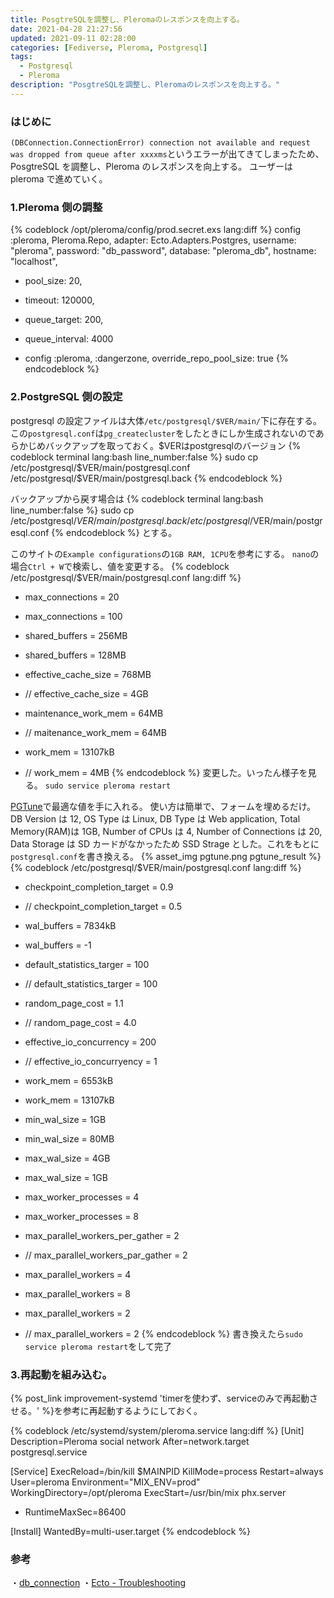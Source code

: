 ```yaml
---
title: PosgtreSQLを調整し、Pleromaのレスポンスを向上する。
date: 2021-04-28 21:27:56
updated: 2021-09-11 02:28:00
categories: [Fediverse, Pleroma, Postgresql]
tags:
  - Postgresql
  - Pleroma
description: "PosgtreSQLを調整し、Pleromaのレスポンスを向上する。"
---
```


### はじめに

`(DBConnection.ConnectionError) connection not available and request was dropped from queue after xxxxms`というエラーが出てきてしまったため、PosgtreSQL を調整し、Pleroma のレスポンスを向上する。
ユーザーは pleroma で進めていく。

<!-- more -->
<!-- toc -->

### 1.Pleroma 側の調整

{% codeblock /opt/pleroma/config/prod.secret.exs lang:diff %}
config :pleroma, Pleroma.Repo,
adapter: Ecto.Adapters.Postgres,
username: "pleroma",
password: "db_password",
database: "pleroma_db",
hostname: "localhost",

- pool_size: 20,
- timeout: 120000,
- queue_target: 200,
- queue_interval: 4000

- config :pleroma, :dangerzone, override_repo_pool_size: true
  {% endcodeblock %}

### 2.PostgreSQL 側の設定

postgresql の設定ファイルは大体`/etc/postgresql/$VER/main/`下に存在する。
この`postgresql.conf`は`pg_createcluster`をしたときにしか生成されないのであらかじめバックアップを取っておく。$VERはpostgresqlのバージョン
{% codeblock terminal lang:bash line_number:false %}
sudo cp /etc/postgresql/$VER/main/postgresql.conf /etc/postgresql/$VER/main/postgresql.back
{% endcodeblock %}

バックアップから戻す場合は
{% codeblock terminal lang:bash line_number:false %}
sudo cp /etc/postgresql/$VER/main/postgresql.back /etc/postgresql/$VER/main/postgresql.conf
{% endcodeblock %}
とする。

このサイトの`Example configurations`の`1GB RAM, 1CPU`を参考にする。
`nano`の場合`Ctrl + W`で検索し、値を変更する。
{% codeblock /etc/postgresql/$VER/main/postgresql.conf lang:diff %}

- max_connections = 20

* max_connections = 100

- shared_buffers = 256MB

* shared_buffers = 128MB

- effective_cache_size = 768MB

* // effective_cache_size = 4GB

- maintenance_work_mem = 64MB

* // maitenance_work_mem = 64MB

- work_mem = 13107kB

* // work_mem = 4MB
  {% endcodeblock %}
  変更した。いったん様子を見る。
  `sudo service pleroma restart`

[PGTune](https://pgtune.leopard.in.ua/)で最適な値を手に入れる。
使い方は簡単で、フォームを埋めるだけ。
DB Version は 12, OS Type は Linux, DB Type は Web application, Total Memory(RAM)は 1GB, Number of CPUs は 4, Number of Connections は 20, Data Storage は SD カードがなかったため SSD Strage とした。これをもとに`postgresql.conf`を書き換える。
{% asset_img pgtune.png pgtune_result %}
{% codeblock /etc/postgresql/$VER/main/postgresql.conf lang:diff %}

- checkpoint_completion_target = 0.9

* // checkpoint_completion_target = 0.5

- wal_buffers = 7834kB

* wal_buffers = -1

- default_statistics_targer = 100

* // default_statistics_targer = 100

- random_page_cost = 1.1

* // random_page_cost = 4.0

- effective_io_concurrency = 200

* // effective_io_concurryency = 1

- work_mem = 6553kB

* work_mem = 13107kB

- min_wal_size = 1GB

* min_wal_size = 80MB

- max_wal_size = 4GB

* max_wal_size = 1GB

- max_worker_processes = 4

* max_worker_processes = 8

- max_parallel_workers_per_gather = 2

* // max_parallel_workers_par_gather = 2

- max_parallel_workers = 4

* max_parallel_workers = 8

- max_parallel_workers = 2

* // max_parallel_workers = 2
  {% endcodeblock %}
  書き換えたら`sudo service pleroma restart`をして完了

### 3.再起動を組み込む。

{% post_link improvement-systemd 'timerを使わず、serviceのみで再起動させる。' %}を参考に再起動するようにしておく。

{% codeblock /etc/systemd/system/pleroma.service lang:diff %}
[Unit]
Description=Pleroma social network
After=network.target postgresql.service

[Service]
ExecReload=/bin/kill $MAINPID
KillMode=process
Restart=always
User=pleroma
Environment="MIX_ENV=prod"
WorkingDirectory=/opt/pleroma
ExecStart=/usr/bin/mix phx.server

- RuntimeMaxSec=86400

[Install]
WantedBy=multi-user.target
{% endcodeblock %}

### 参考

・[db_connection](https://hexdocs.pm/db_connection/DBConnection.html#start_link/2-options)
・[Ecto - Troubleshooting](http://blog.tap349.com/elixir/ecto/2018/12/28/ecto-troubleshooting/)
